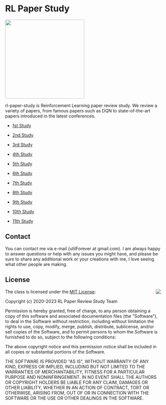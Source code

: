 # RL Paper Study

<img src="./Logo.png" width=256 height=256 />

rl-paper-study is Reinforcement Learning paper review study. We review a variety of papers, from famous papers such as DQN to state-of-the-art papers introduced in the latest conferences.

- [1st Study](./1st)

- [2nd Study](./2nd)

- [3rd Study](./3rd)

- [4th Study](./4th)

- [5th Study](./5th)

- [6th Study](./6th)

- [7th Study](./7th)

- [8th Study](./8th)

- [9th Study](./9th)

- [10th Study](./10th)

- [11th Study](./11th)

## Contact

You can contact me via e-mail (utilForever at gmail.com). I am always happy to answer questions or help with any issues you might have, and please be sure to share any additional work or your creations with me, I love seeing what other people are making.

## License

<img align="right" src="http://opensource.org/trademarks/opensource/OSI-Approved-License-100x137.png">

The class is licensed under the [MIT License](http://opensource.org/licenses/MIT):

Copyright (c) 2020-2023 RL Paper Review Study Team

Permission is hereby granted, free of charge, to any person obtaining a copy of this software and associated documentation files (the "Software"), to deal in the Software without restriction, including without limitation the rights to use, copy, modify, merge, publish, distribute, sublicense, and/or sell copies of the Software, and to permit persons to whom the Software is furnished to do so, subject to the following conditions:

The above copyright notice and this permission notice shall be included in all copies or substantial portions of the Software.

THE SOFTWARE IS PROVIDED "AS IS", WITHOUT WARRANTY OF ANY KIND, EXPRESS OR IMPLIED, INCLUDING BUT NOT LIMITED TO THE WARRANTIES OF MERCHANTABILITY, FITNESS FOR A PARTICULAR PURPOSE AND NONINFRINGEMENT. IN NO EVENT SHALL THE AUTHORS OR COPYRIGHT HOLDERS BE LIABLE FOR ANY CLAIM, DAMAGES OR OTHER LIABILITY, WHETHER IN AN ACTION OF CONTRACT, TORT OR OTHERWISE, ARISING FROM, OUT OF OR IN CONNECTION WITH THE SOFTWARE OR THE USE OR OTHER DEALINGS IN THE SOFTWARE.
